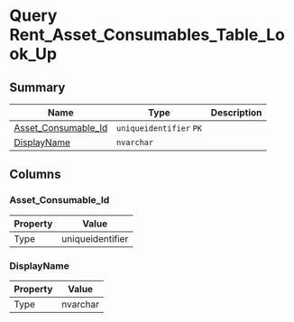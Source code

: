# Query Rent_Asset_Consumables_Table_Look_Up


## Summary

| Name | Type | Description |
| - | - | --- |
|[Asset_Consumable_Id](#asset_consumable_id)|`uniqueidentifier` `PK`||
|[DisplayName](#displayname)|`nvarchar` ||

## Columns

### Asset_Consumable_Id

| Property | Value |
| - | - |
|Type|uniqueidentifier|

### DisplayName

| Property | Value |
| - | - |
|Type|nvarchar|


